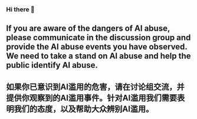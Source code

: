### Hi there 👋

<!--
**ai-abuse-report/ai-abuse-report** is a ✨ _special_ ✨ repository because its `README.md` (this file) appears on your GitHub profile.

Here are some ideas to get you started:

- 🔭 I’m currently working on ...
- 🌱 I’m currently learning ...
- 👯 I’m looking to collaborate on ...
- 🤔 I’m looking for help with ...
- 💬 Ask me about ...
- 📫 How to reach me: ...
- 😄 Pronouns: ...
- ⚡ Fun fact: ...
-->
## If you are aware of the dangers of AI abuse, please communicate in the discussion group and provide the AI abuse events you have observed. We need to take a stand on AI abuse and help the public identify AI abuse.

## 如果你已意识到AI滥用的危害，请在讨论组交流，并提供你观察到的AI滥用事件。针对AI滥用我们需要表明我们的态度，以及帮助大众辨别AI滥用。
